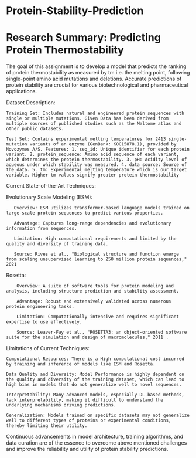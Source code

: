 # Protein-Stability-Prediction

# Research Summary: Predicting Protein Thermostability

The goal of this assignment is to develop a model that predicts the ranking of protein thermostability as measured by tm i.e. the melting point, following single-point amino acid mutations and deletions. Accurate predictions of protein stability are crucial for various biotechnological and pharmaceutical applications.

Dataset Description:

    Training Set: Includes natural and engineered protein sequences with single or multiple mutations. Given Data has been derived from multiple sources of published studies such as the Meltome atlas and other public datasets.

    Test Set: Contains experimental melting temperatures for 2413 single-mutation variants of an enzyme (GenBank: KOC15878.1), provided by Novozymes A/S. Features: 1. seq_id: Unique identifier for each protein variant. 2. protein_sequence: Amino acid sequence of each variant, which determines the protein thermostability. 3. pH: Acidity level of aqueous under which stability was measured. 4. data_source: Source of the data. 5. tm: Experimental melting temperature which is our target variable. Higher tm values signify greater protein thermostability

Current State-of-the-Art Techniques:

Evolutionary Scale Modeling (ESM):

       Overview: ESM utilizes transformer-based language models trained on large-scale protein sequences to predict various properties.  

       Advantage: Captures long-range dependencies and evolutionary information from sequences.

       Limitation: High computational requirements and limited by the quality and diversity of training data.

       Source: Rives et al., "Biological structure and function emerge from scaling unsupervised learning to 250 million protein sequences," 2021 

Rosetta:

        Overview: A suite of software tools for protein modeling and analysis, including structure prediction and stability assessment.

        Advantage: Robust and extensively validated across numerous protein engineering tasks.

        Limitation: Computationally intensive and requires significant expertise to use effectively.

        Source: Leaver-Fay et al., "ROSETTA3: an object-oriented software suite for the simulation and design of macromolecules," 2011 .

Limitations of Current Techniques:

    Computational Resources: There is a High computational cost incurred by training and inference of models like ESM and Rosetta.

    Data Quality and Diversity: Model Performance is highly dependent on the quality and diversity of the training dataset, which can lead to high bias in models that do not generalize well to novel sequences.

    Interpretability: Many advanced models, especially DL-based methods, lack interpretability, making it difficult to understand the underlying mechanisms driving predictions.

    Generalization: Models trained on specific datasets may not generalize well to different types of proteins or experimental conditions, thereby limiting their utility.

Continuous advancements in model architecture, training algorithms, and data curation are of the essence to overcome above mentioned challenges and improve the reliability and utility of protein stability predictions.
